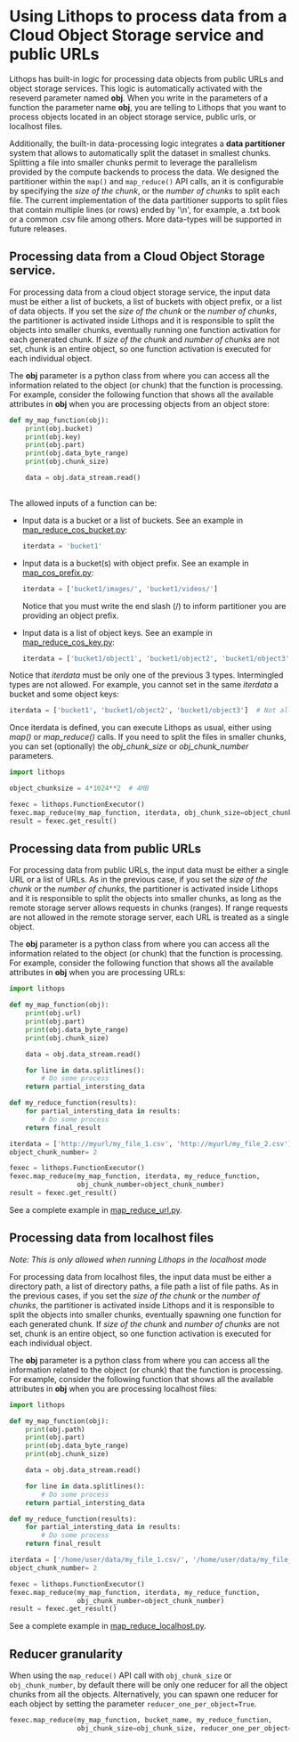 # Using Lithops to process data from a Cloud Object Storage service and public URLs

Lithops has built-in logic for processing data objects from public URLs and object storage services. This logic is automatically activated with the reseverd parameter named **obj**. When you write in the parameters of a function the parameter name **obj**, you are telling to Lithops that you want to process objects located in an object storage service, public urls, or localhost files.

Additionally, the built-in data-processing logic integrates a **data partitioner** system that allows to automatically split the dataset in smallest chunks. Splitting a file into smaller chunks permit to leverage the parallelism provided by the compute backends to process the data. We designed the partitioner within the `map()` and `map_reduce()` API calls, an it is configurable by specifying the *size of the chunk*, or the *number of chunks* to split each file. The current implementation of the data partitioner supports to split files that contain multiple lines (or rows) ended by '\n', for example, a .txt book or a common .csv file among others. More data-types will be supported in future releases.


## Processing data from a Cloud Object Storage service.
For processing data from a cloud object storage service, the input data must be either a list of buckets, a list of buckets with object prefix, or a list of data objects. If you set the *size of the chunk* or the *number of chunks*, the partitioner is activated inside Lithops and it is responsible to split the objects into smaller chunks, eventually running one function activation for each generated chunk. If *size of the chunk* and *number of chunks* are not set, chunk is an entire object, so one function activation is executed for each individual object.

The **obj** parameter is a python class from where you can access all the information related to the object (or chunk) that the function is processing. For example, consider the following function that shows all the available attributes in **obj** when you are processing objects from an object store:


```python
def my_map_function(obj):
    print(obj.bucket)
    print(obj.key)
    print(obj.part)
    print(obj.data_byte_range)
    print(obj.chunk_size)

    data = obj.data_stream.read()
    
```

The allowed inputs of a function can be:

- Input data is a bucket or a list of buckets. See an example in [map_reduce_cos_bucket.py](../examples/map_reduce_cos_bucket.py):
    ```python
    iterdata = 'bucket1'
    ```

-  Input data is a bucket(s) with object prefix. See an example in [map_cos_prefix.py](../examples/map_cos_prefix.py):
    ```python
    iterdata = ['bucket1/images/', 'bucket1/videos/']
    ```
    Notice that you must write the end slash (/) to inform partitioner you are providing an object prefix.

- Input data is a list of object keys. See an example in [map_reduce_cos_key.py](../examples/map_reduce_cos_key.py):
    ```python
    iterdata = ['bucket1/object1', 'bucket1/object2', 'bucket1/object3'] 
    ```
    
Notice that *iterdata* must be only one of the previous 3 types. Intermingled types are not allowed. For example, you cannot set in the same *iterdata* a bucket and some object keys:

```python
iterdata = ['bucket1', 'bucket1/object2', 'bucket1/object3']  # Not allowed
```

Once iterdata is defined, you can execute Lithops as usual, either using *map()* or *map_reduce()* calls. If you need to split the files in smaller chunks, you can set (optionally) the *obj_chunk_size* or *obj_chunk_number* parameters.

```python
import lithops

object_chunksize = 4*1024**2  # 4MB

fexec = lithops.FunctionExecutor()
fexec.map_reduce(my_map_function, iterdata, obj_chunk_size=object_chunksize)
result = fexec.get_result()
```

## Processing data from public URLs
For processing data from public URLs, the input data must be either a single URL or a list of URLs. As in the previous case, if you set the *size of the chunk* or the *number of chunks*, the partitioner is activated inside Lithops and it is responsible to split the objects into smaller chunks, as long as the remote storage server allows requests in chunks (ranges). If range requests are not allowed in the remote storage server, each URL is treated as a single object.

The **obj** parameter is a python class from where you can access all the information related to the object (or chunk) that the function is processing. For example, consider the following function that shows all the available attributes in **obj** when you are processing URLs:


```python
import lithops

def my_map_function(obj):
    print(obj.url)
    print(obj.part)
    print(obj.data_byte_range)
    print(obj.chunk_size)

    data = obj.data_stream.read()

    for line in data.splitlines():
        # Do some process
    return partial_intersting_data

def my_reduce_function(results):
    for partial_intersting_data in results:
        # Do some process
    return final_result

iterdata = ['http://myurl/my_file_1.csv', 'http://myurl/my_file_2.csv'] 
object_chunk_number= 2

fexec = lithops.FunctionExecutor()
fexec.map_reduce(my_map_function, iterdata, my_reduce_function,
                 obj_chunk_number=object_chunk_number)
result = fexec.get_result()
```

See a complete example in [map_reduce_url.py](../examples/map_reduce_url.py).


## Processing data from localhost files

*Note: This is only allowed when running Lithops in the localhost mode*

For processing data from localhost files, the input data must be either a directory path, a list of directory paths, a file path a list of file paths. As in the previous cases, if you set the *size of the chunk* or the *number of chunks*, the partitioner is activated inside Lithops and it is responsible to split the objects into smaller chunks, eventually spawning one function for each generated chunk. If *size of the chunk* and *number of chunks* are not set, chunk is an entire object, so one function activation is executed for each individual object.

The **obj** parameter is a python class from where you can access all the information related to the object (or chunk) that the function is processing. For example, consider the following function that shows all the available attributes in **obj** when you are processing localhost files:


```python
import lithops

def my_map_function(obj):
    print(obj.path)
    print(obj.part)
    print(obj.data_byte_range)
    print(obj.chunk_size)

    data = obj.data_stream.read()

    for line in data.splitlines():
        # Do some process
    return partial_intersting_data

def my_reduce_function(results):
    for partial_intersting_data in results:
        # Do some process
    return final_result

iterdata = ['/home/user/data/my_file_1.csv/', '/home/user/data/my_file_2.csv'] 
object_chunk_number= 2

fexec = lithops.FunctionExecutor()
fexec.map_reduce(my_map_function, iterdata, my_reduce_function,
                 obj_chunk_number=object_chunk_number)
result = fexec.get_result()
```

See a complete example in [map_reduce_localhost.py](../examples/map_reduce_localhost.py).


## Reducer granularity
When using the `map_reduce()` API call with `obj_chunk_size` or `obj_chunk_number`, by default there will be only one reducer for all the object chunks from all the objects. Alternatively, you can spawn one reducer for each object by setting the parameter `reducer_one_per_object=True`.

```python
fexec.map_reduce(my_map_function, bucket_name, my_reduce_function, 
                 obj_chunk_size=obj_chunk_size, reducer_one_per_object=True)
```
